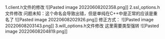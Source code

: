 1.client.h文件的修改
![[Pasted image 20220608202358.png]]
2.ssl_options.h文件修改
问题未知：这个命名会导致出错，但是单纯在C++中是正常的应该是重名了
![[Pasted image 20220608202926.png]]
修正方式：
![[Pasted image 20220608203143.png]]
3.will_options.h文件修改
这里需要类型强转
![[Pasted image 20220608204819.png]]
